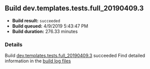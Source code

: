 ## Build dev.templates.tests.full_20190409.3
- **Build result:** `succeeded`
- **Build queued:** 4/9/2019 5:43:47 PM
- **Build duration:** 276.33 minutes
### Details
Build [dev.templates.tests.full_20190409.3](https://winappstudio.visualstudio.com/web/build.aspx?pcguid=a4ef43be-68ce-4195-a619-079b4d9834c2&builduri=vstfs%3a%2f%2f%2fBuild%2fBuild%2f27539) succeeded
Find detailed information in the [build log files](https://uwpctdiags.blob.core.windows.net/buildlogs/dev.templates.tests.full_20190409.3_logs.zip)
